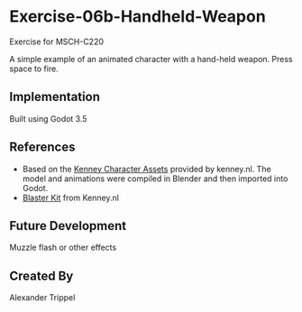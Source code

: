 # Exercise-06b-Handheld-Weapon

Exercise for MSCH-C220

A simple example of an animated character with a hand-held weapon. Press space to fire.

## Implementation

Built using Godot 3.5

## References
 - Based on the [Kenney Character Assets](https://kenney.itch.io/kenney-character-assets) provided by kenney.nl. The model and animations were compiled in Blender and then imported into Godot.
 - [Blaster Kit](https://kenney.nl/assets/blaster-kit) from Kenney.nl

## Future Development

Muzzle flash or other effects

## Created By

Alexander Trippel
